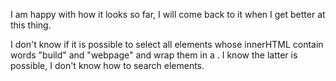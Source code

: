 I am happy with how it looks so far, I will come back to it when I get better at this thing.

I don't know if it is possible to select all elements whose innerHTML contain words "build" and "webpage" and wrap them in a <strong></strong>. I know the latter is possible, I don't know how to search elements.